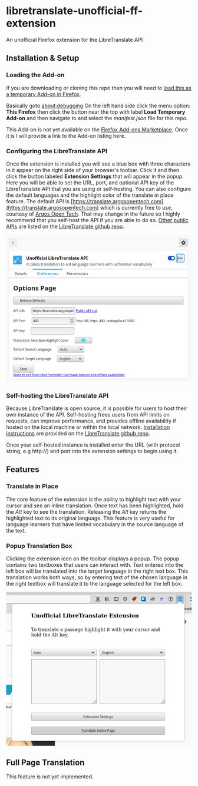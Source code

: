 # libretranslate-unofficial-ff-extension
An unofficial Firefox extension for the LibreTranslate API

## Installation & Setup

### Loading the Add-on

If you are downloading or cloning this repo then you will need to [load this as a temporary Add-on in Firefox](https://developer.mozilla.org/en-US/docs/Mozilla/Add-ons/WebExtensions/Your_first_WebExtension#installing).

Basically goto [about:debugging](about:debugging) On the left hand side click the menu option: **This Firefox** then click the button near the top with label **Load Temporary Add-on** and then navigate to and select the *manifest.json* file for this repo.

This Add-on is not yet available on the [Firefox Add-ons Marketplace](https://addons.mozilla.org). Once it is I will provide a link to the Add-on listing here.

### Configuring the LibreTranslate API

Once the extension is installed you will see a blue box with three characters in it appear on the right side of your browser's toolbar. Click it and then click the button labeled **Extension Settings** that will appear in the popup. Here you will be able to set the URL, port, and optional API key of the LibreTranslate API that you are using or self-hosting. You can also configure the default languages and the highlight color of the translate in place feature. The default API is [https://translate.argosopentech.com](https://translate.argosopentech.com) which is currently free to use, courtesy of [Argos Open Tech](https://www.argosopentech.com/). That may change in the future so I highly recommend that you self-host the API if you are able to do so. [Other public APIs](https://github.com/LibreTranslate/LibreTranslate#mirrors) are listed on the [LibreTranslate github repo](https://github.com/LibreTranslate/LibreTranslate).

![Extension Options](/screenshots/ulte_options.png)

### Self-hosting the LibreTranslate API

Because LibreTranslate is open source, it is possible for users to host their own instance of the API. Self-hosting frees users from API limits on requests, can improve performance, and provides offline availability if hosted on the local machine or within the local network. [Installation instructions](https://github.com/LibreTranslate/LibreTranslate#install-and-run) are provided on the [LibreTranslate github repo](https://github.com/LibreTranslate/LibreTranslate).

Once your self-hosted instance is installed enter the URL (with protocol string, e.g http://) and port into the extension settings to begin using it.

## Features

### Translate in Place

The core feature of the extension is the ability to highlight text with your cursor and see an inline translation. Once text has been highlighted, hold the *Alt* key to see the translation. Releasing the *Alt* key returns the highlighted text to its original language. This feature is very useful for language learners that have limited vocabulary in the source language of the text.

### Popup Translation Box

Clicking the extension icon on the toolbar displays a popup. The popup contains two textboxes that users can interact with. Text entered into the left box will be translated into the target language in the right text box. This translation works both ways, so by entering text of the chosen language in the right textbox will translate it to the language selected for the left box.

![Popup Translation Box](/screenshots/ulte_popup.png)

## Full Page Translation

This feature is not yet implemented.

